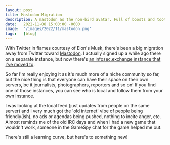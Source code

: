 ```yaml
---
layout: post
title: Mastodon Migration
description: A mastodon as the non-bird avatar. Full of boosts and toots!
date:   2022-11-08 15:00:00 -0600 
image:  '/images/2022/11/mastodon.png'
tags:   [blog]
---
```


With Twitter in flames courtesy of Elon's Musk, there's been a big migration away from Twitter toward [Mastodon](https://joinmastodon.org/). I actually signed up a while ago there on a separate instance, but now there's [an infosec.exchange instance that I've moved to](https://infosec.exchange/@thewrightmatt).

So far I'm really enjoying it as it's much more of a niche community so far, but the nice thing is that everyone can have their space on their own servers, be it journalists, photographers, reporters and so on! If you find one of those instances, you can see who is local and follow them from your own instance.

I was looking at the local feed (just updates from people on the same server) and I very much got the 'old internet' vibe of people being friendly(ish), no ads or agendas being pushed, nothing to incite anger, etc. Almost reminds me of the old IRC days and when I had a new game that wouldn't work, someone in the GameSpy chat for the game helped me out.

There's still a learning curve, but here's to something new!
